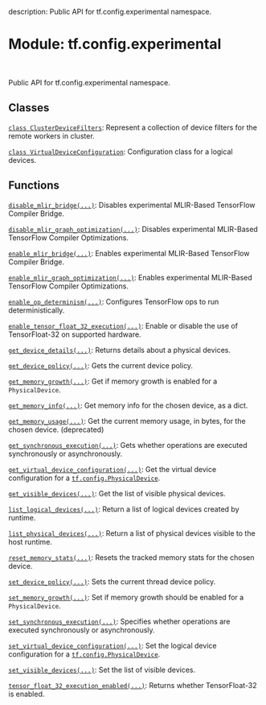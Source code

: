 description: Public API for tf.config.experimental namespace.

<div itemscope itemtype="http://developers.google.com/ReferenceObject">
<meta itemprop="name" content="tf.config.experimental" />
<meta itemprop="path" content="Stable" />
</div>

# Module: tf.config.experimental

<!-- Insert buttons and diff -->

<table class="tfo-notebook-buttons tfo-api nocontent" align="left">

</table>



Public API for tf.config.experimental namespace.



## Classes

[`class ClusterDeviceFilters`](../../tf/config/experimental/ClusterDeviceFilters.md): Represent a collection of device filters for the remote workers in cluster.

[`class VirtualDeviceConfiguration`](../../tf/config/LogicalDeviceConfiguration.md): Configuration class for a logical devices.

## Functions

[`disable_mlir_bridge(...)`](../../tf/config/experimental/disable_mlir_bridge.md): Disables experimental MLIR-Based TensorFlow Compiler Bridge.

[`disable_mlir_graph_optimization(...)`](../../tf/config/experimental/disable_mlir_graph_optimization.md): Disables experimental MLIR-Based TensorFlow Compiler Optimizations.

[`enable_mlir_bridge(...)`](../../tf/config/experimental/enable_mlir_bridge.md): Enables experimental MLIR-Based TensorFlow Compiler Bridge.

[`enable_mlir_graph_optimization(...)`](../../tf/config/experimental/enable_mlir_graph_optimization.md): Enables experimental MLIR-Based TensorFlow Compiler Optimizations.

[`enable_op_determinism(...)`](../../tf/config/experimental/enable_op_determinism.md): Configures TensorFlow ops to run deterministically.

[`enable_tensor_float_32_execution(...)`](../../tf/config/experimental/enable_tensor_float_32_execution.md): Enable or disable the use of TensorFloat-32 on supported hardware.

[`get_device_details(...)`](../../tf/config/experimental/get_device_details.md): Returns details about a physical devices.

[`get_device_policy(...)`](../../tf/config/experimental/get_device_policy.md): Gets the current device policy.

[`get_memory_growth(...)`](../../tf/config/experimental/get_memory_growth.md): Get if memory growth is enabled for a `PhysicalDevice`.

[`get_memory_info(...)`](../../tf/config/experimental/get_memory_info.md): Get memory info for the chosen device, as a dict.

[`get_memory_usage(...)`](../../tf/config/experimental/get_memory_usage.md): Get the current memory usage, in bytes, for the chosen device. (deprecated)

[`get_synchronous_execution(...)`](../../tf/config/experimental/get_synchronous_execution.md): Gets whether operations are executed synchronously or asynchronously.

[`get_virtual_device_configuration(...)`](../../tf/config/get_logical_device_configuration.md): Get the virtual device configuration for a <a href="../../tf/config/PhysicalDevice.md"><code>tf.config.PhysicalDevice</code></a>.

[`get_visible_devices(...)`](../../tf/config/get_visible_devices.md): Get the list of visible physical devices.

[`list_logical_devices(...)`](../../tf/config/list_logical_devices.md): Return a list of logical devices created by runtime.

[`list_physical_devices(...)`](../../tf/config/list_physical_devices.md): Return a list of physical devices visible to the host runtime.

[`reset_memory_stats(...)`](../../tf/config/experimental/reset_memory_stats.md): Resets the tracked memory stats for the chosen device.

[`set_device_policy(...)`](../../tf/config/experimental/set_device_policy.md): Sets the current thread device policy.

[`set_memory_growth(...)`](../../tf/config/experimental/set_memory_growth.md): Set if memory growth should be enabled for a `PhysicalDevice`.

[`set_synchronous_execution(...)`](../../tf/config/experimental/set_synchronous_execution.md): Specifies whether operations are executed synchronously or asynchronously.

[`set_virtual_device_configuration(...)`](../../tf/config/set_logical_device_configuration.md): Set the logical device configuration for a <a href="../../tf/config/PhysicalDevice.md"><code>tf.config.PhysicalDevice</code></a>.

[`set_visible_devices(...)`](../../tf/config/set_visible_devices.md): Set the list of visible devices.

[`tensor_float_32_execution_enabled(...)`](../../tf/config/experimental/tensor_float_32_execution_enabled.md): Returns whether TensorFloat-32 is enabled.

